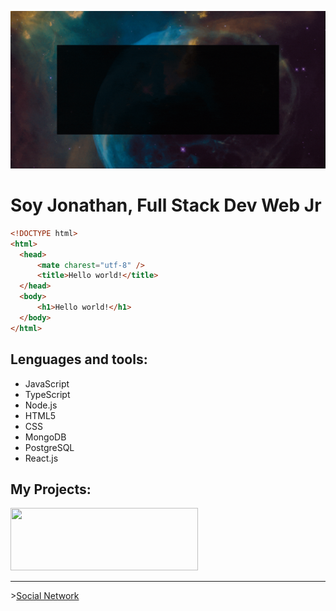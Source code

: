 ![](https://raw.githubusercontent.com/laguado415/About/main/assets/images/presentation.gif)


  <h1>Soy Jonathan, Full Stack Dev Web Jr</h1>
  
  ```html
<!DOCTYPE html>
<html>
    <head>
        <mate charest="utf-8" />
        <title>Hello world!</title>
    </head>
    <body>
        <h1>Hello world!</h1>
    </body>
</html>
```

<h2>Lenguages and tools:</h2>
<ul>
  <li>JavaScript</li>
  <li>TypeScript</li>
  <li>Node.js</li>
  <li>HTML5</li>
  <li>CSS</li>
  <li>MongoDB</li>
  <li>PostgreSQL</li>
  <li>React.js</li>
</ul>

<h2>My Projects:</h2>
<p style="width:100;height:100">
  <a><img src="https://raw.githubusercontent.com/laguado415/laguado415/main/assets/images/Socialn.png" width="300" height="100"/></a>
  <hr>
  ><a href="https://www.socialn.me" target="_self">Social Network</a>
</p>
